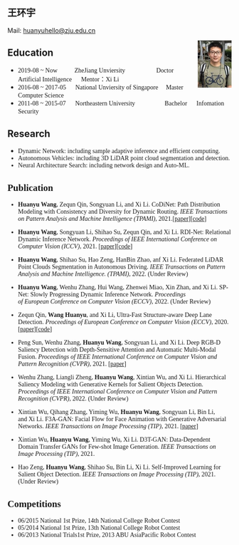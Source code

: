 <h2>王环宇</h2> 

Mail: <huanyuhello@zju.edu.cn> 	&nbsp;    	

<img src="huanyu.png" width="15%" align='right'>
<h2>Education</h2>       

* <font face="Times New Roman">2019-08 ~ Now  &emsp; &emsp; 	ZheJiang Unviersity &nbsp;&nbsp;&emsp;&emsp;&emsp;&emsp; Doctor&emsp;&nbsp;  Artificial Intelligence  &emsp; Mentor：Xi Li</font>
* <font face="Times New Roman">2016-08 ~ 2017-05 &emsp;	National Unviersity of Singapore &nbsp;&nbsp;&nbsp; Master &emsp; Computer Science</font>
* <font face="Times New Roman">2011-08 ~ 2015-07 &emsp;	Northeastern University   &nbsp;&emsp;&emsp;&emsp;&emsp;  Bachelor	 &emsp;  Infomation Security </font>

<h2>Research</h2>    

* <font face="Times New Roman">Dynamic Network: including sample adaptive inference and efficient computing.
* <font face="Times New Roman">Autonomous Vehicles: including 3D LiDAR point cloud segmentation and detection.
* <font face="Times New Roman">Neural Architecture Search: including network design and Auto-ML.

<h2>Publication</h2>
    
* **Huanyu Wang**, Zequn Qin, Songyuan Li, and Xi Li. <font face="Times New Roman">CoDiNet: Path Distribution Modeling with Consistency and Diversity for Dynamic Routing.</font> *IEEE Transactions on Pattern Analysis and Machine Intelligence (TPAMI)*, 2021.[[paper](https://ieeexplore.ieee.org/document/9444192)][[code](https://github.com/huanyuhello/CoDiNet)]

* **Huanyu Wang**, Songyuan Li, Shihao Su, Zequn Qin, and Xi Li. <font face="Times New Roman">RDI-Net: Relational Dynamic Inference Network.</font> *Proceedings of IEEE International Conference on Computer Vision (ICCV)*, 2021. [[paper](https://openaccess.thecvf.com/content/ICCV2021/papers/Wang_RDI-Net_Relational_Dynamic_Inference_Networks_ICCV_2021_paper.pdf)][[code](https://github.com/huanyuhello/RDI-Net)]

* **Huanyu Wang**, Shihao Su, Hao Zeng, HanBin Zhao, anf Xi Li. <font face="Times New Roman">Federated LiDAR Point Clouds Segmentation in Autonomous Driving.</font> *IEEE Transactions on Pattern Analysis and Machine Intelligence. (TPAMI)*, 2022. (Under Review)

* **Huanyu Wang**, Wenhu Zhang, Hui Wang, Zhenwei Miao, Xin Zhan, and Xi Li. <font face="Times New Roman">SP-Net: Slowly Progressing Dynamic Inference Network.</font> *Proceedings of European Conference on Computer Vision (ECCV)*, 2022. (Under Review)

* Zequn Qin, **Wang Huanyu**, and Xi Li, <font face="Times New Roman">Ultra-Fast Structure-aware Deep Lane Detection.</font> *Proceedings of European Conference on Computer Vision (ECCV)*, 2020. [[paper](https://www.ecva.net/papers/eccv_2020/papers_ECCV/papers/123690273.pdf)][[code](https://github.com/huanyuhello/Ultra-Fast-Lane-Detection)]

* Peng Sun, Wenhu Zhang, **Huanyu Wang**, Songyuan Li, and Xi Li. <font face="Times New Roman">Deep RGB-D Saliency Detection with Depth-Sensitive Attention and Automatic Multi-Modal Fusion.</font> *Proceedings of IEEE International Conference on Computer Vision and Pattern Recognition (CVPR)*, 2021. [[paper](https://openaccess.thecvf.com/content/CVPR2021/papers/Sun_Deep_RGB-D_Saliency_Detection_With_Depth-Sensitive_Attention_and_Automatic_Multi-Modal_CVPR_2021_paper.pdf)]

* Wenhu Zhang, Liangli Zheng, **Huanyu Wang**, Xintian Wu, and Xi Li. <font face="Times New Roman">Hierarchical Saliency Modeling with Generative Kernels for Salient Objects Detection.</font> *Proceedings of IEEE International Conference on Computer Vision and Pattern Recognition (CVPR)*, 2022. (Under Review)

* Xintian Wu, Qihang Zhang, Yiming Wu, **Huanyu Wang**, Songyuan Li, Bin Li, and Xi Li. <font face="Times New Roman">F3A-GAN: Facial Flow for Face Animation with Generative Adversarial Networks.</font> *IEEE Transactions on Image Processing (TIP)*, 2021. [[paper](https://ieeexplore.ieee.org/document/9547053)]

* Xintian Wu, **Huanyu Wang**, Yiming Wu, Xi Li. <font face="Times New Roman">D3T-GAN: Data-Dependent Domain Transfer GANs for Few-shot Image Generation.</font> *IEEE Transactions on Image Processing (TIP)*, 2021. 

* Hao Zeng, **Huanyu Wang**, Shihao Su, Bin Li, Xi Li. <font face="Times New Roman">Self-Improved Learning for Salient Object Detection.</font> *IEEE Transactions on Image Processing (TIP)*, 2021. (Under Review)
	
<h2>Competitions</h2>
	
* <font face="Times New Roman"> 06/2015                     National 1st Prize, 14th National College Robot Contest </font>
* <font face="Times New Roman"> 05/2014                     National 1st Prize, 13th National College Robot Contest </font>
* <font face="Times New Roman"> 06/2013                     National Trials1st Prize, 2013 ABU AsiaPacific Robot Contest </font>
